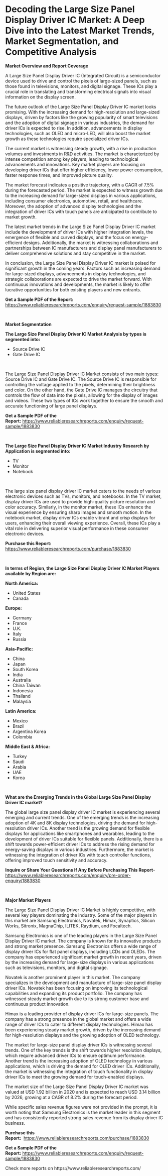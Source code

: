 <p><h1>Decoding the Large Size Panel Display Driver IC Market: A Deep Dive into the Latest Market Trends, Market Segmentation, and Competitive Analysis</h1></p><p><strong>Market Overview and Report Coverage</strong></p>
<p><p>A Large Size Panel Display Driver IC (Integrated Circuit) is a semiconductor device used to drive and control the pixels of large-sized panels, such as those found in televisions, monitors, and digital signage. These ICs play a crucial role in translating and transforming electrical signals into visual information on the display screen.</p><p>The future outlook of the Large Size Panel Display Driver IC market looks promising. With the increasing demand for high-resolution and large-sized displays, driven by factors like the growing popularity of smart televisions and the adoption of digital signage in various industries, the demand for driver ICs is expected to rise. In addition, advancements in display technologies, such as OLED and micro-LED, will also boost the market growth as these technologies require specialized driver ICs.</p><p>The current market is witnessing steady growth, with a rise in production volumes and investments in R&D activities. The market is characterized by intense competition among key players, leading to technological advancements and innovations. Key market players are focusing on developing driver ICs that offer higher efficiency, lower power consumption, faster response times, and improved picture quality. </p><p>The market forecast indicates a positive trajectory, with a CAGR of 7.5% during the forecasted period. The market is expected to witness growth due to the increasing demand for large-sized displays in various applications, including consumer electronics, automotive, retail, and healthcare. Moreover, the adoption of advanced display technologies and the integration of driver ICs with touch panels are anticipated to contribute to market growth.</p><p>The latest market trends in the Large Size Panel Display Driver IC market include the development of driver ICs with higher integration levels, the emergence of flexible and curved displays, and the focus on energy-efficient designs. Additionally, the market is witnessing collaborations and partnerships between IC manufacturers and display panel manufacturers to deliver comprehensive solutions and stay competitive in the market.</p><p>In conclusion, the Large Size Panel Display Driver IC market is poised for significant growth in the coming years. Factors such as increasing demand for large-sized displays, advancements in display technologies, and strategic collaborations are expected to drive the market forward. With continuous innovations and developments, the market is likely to offer lucrative opportunities for both existing players and new entrants.</p></p>
<p><strong>Get a Sample PDF of the Report:</strong> <a href="https://www.reliableresearchreports.com/enquiry/request-sample/1883830">https://www.reliableresearchreports.com/enquiry/request-sample/1883830</a></p>
<p>&nbsp;</p>
<p><strong>Market Segmentation</strong></p>
<p><strong>The Large Size Panel Display Driver IC Market Analysis by types is segmented into:</strong></p>
<p><ul><li>Source Drive IC</li><li>Gate Drive IC</li></ul></p>
<p>&nbsp;</p>
<p><p>The Large Size Panel Display Driver IC Market consists of two main types: Source Drive IC and Gate Drive IC. The Source Drive IC is responsible for controlling the voltage applied to the pixels, determining their brightness and color. On the other hand, the Gate Drive IC manages the circuitry that controls the flow of data into the pixels, allowing for the display of images and videos. These two types of ICs work together to ensure the smooth and accurate functioning of large panel displays.</p></p>
<p><strong>Get a Sample PDF of the Report:</strong>&nbsp;<a href="https://www.reliableresearchreports.com/enquiry/request-sample/1883830">https://www.reliableresearchreports.com/enquiry/request-sample/1883830</a></p>
<p>&nbsp;</p>
<p><strong>The Large Size Panel Display Driver IC Market Industry Research by Application is segmented into:</strong></p>
<p><ul><li>TV</li><li>Monitor</li><li>Notebook</li></ul></p>
<p>&nbsp;</p>
<p><p>The large size panel display driver IC market caters to the needs of various electronic devices such as TVs, monitors, and notebooks. In the TV market, display driver ICs are used to provide high-quality picture resolution and color accuracy. Similarly, in the monitor market, these ICs enhance the visual experience by ensuring sharp images and smooth motion. In the notebook market, display driver ICs enable vibrant and crisp displays for users, enhancing their overall viewing experience. Overall, these ICs play a vital role in delivering superior visual performance in these consumer electronic devices.</p></p>
<p><strong>Purchase this Report:</strong>&nbsp; <a href="https://www.reliableresearchreports.com/purchase/1883830">https://www.reliableresearchreports.com/purchase/1883830</a></p>
<p>&nbsp;</p>
<p><strong>In terms of Region, the Large Size Panel Display Driver IC Market Players available by Region are:</strong></p>
<p>
    <p> <strong> North America: </strong>
        <ul>
            <li>United States</li>
            <li>Canada</li>
        </ul>
        </p> 
    <p> <strong> Europe: </strong>
        <ul>
            <li>Germany</li>
            <li>France</li>
            <li>U.K.</li>
            <li>Italy</li>
            <li>Russia</li>
        </ul>
        </p> 
    <p> <strong> Asia-Pacific: </strong>
        <ul>
            <li>China</li>
            <li>Japan</li>
            <li>South Korea</li>
            <li>India</li>
            <li>Australia</li>
            <li>China Taiwan</li>
            <li>Indonesia</li>
            <li>Thailand</li>
            <li>Malaysia</li>
        </ul>
        </p> 
    <p> <strong> Latin America: </strong>
        <ul>
            <li>Mexico</li>
            <li>Brazil</li>
            <li>Argentina Korea</li>
            <li>Colombia</li>
        </ul>
        </p> 
    <p> <strong> Middle East & Africa: </strong>
        <ul>
            <li>Turkey</li>
            <li>Saudi</li>
            <li>Arabia</li>
            <li>UAE</li>
            <li>Korea</li>
        </ul>
    </p>
    </p>
<p>&nbsp;</p>
<p><strong>What are the Emerging Trends in the Global Large Size Panel Display Driver IC market?</strong></p>
<p><p>The global large size panel display driver IC market is experiencing several emerging and current trends. One of the emerging trends is the increasing adoption of 4K and 8K display technologies, driving the demand for high-resolution driver ICs. Another trend is the growing demand for flexible displays for applications like smartphones and wearables, leading to the development of driver ICs suitable for flexible panels. Additionally, there is a shift towards power-efficient driver ICs to address the rising demand for energy-saving displays in various industries. Furthermore, the market is witnessing the integration of driver ICs with touch controller functions, offering improved touch sensitivity and accuracy.</p></p>
<p><strong>Inquire or Share Your Questions If Any Before Purchasing This Report</strong>- <a href="https://www.reliableresearchreports.com/enquiry/pre-order-enquiry/1883830">https://www.reliableresearchreports.com/enquiry/pre-order-enquiry/1883830</a></p>
<p>&nbsp;</p>
<p><strong>Major Market Players</strong></p>
<p><p>The Large Size Panel Display Driver IC Market is highly competitive, with several key players dominating the industry. Some of the major players in this market are Samsung Electronics, Novatek, Himax, Synaptics, Silicon Works, Sitronix, MagnaChip, ILITEK, Raydium, and Focaltech.</p><p>Samsung Electronics is one of the leading players in the Large Size Panel Display Driver IC market. The company is known for its innovative products and strong market presence. Samsung Electronics offers a wide range of display driver ICs for flat panel displays, including LCDs and OLEDs. The company has experienced significant market growth in recent years, driven by the increasing demand for large-size displays in various applications such as televisions, monitors, and digital signage.</p><p>Novatek is another prominent player in this market. The company specializes in the development and manufacture of large-size panel display driver ICs. Novatek has been focusing on improving its technological capabilities and expanding its product portfolio. The company has witnessed steady market growth due to its strong customer base and continuous product innovation.</p><p>Himax is a leading provider of display driver ICs for large-size panels. The company has a strong presence in the global market and offers a wide range of driver ICs to cater to different display technologies. Himax has been experiencing steady market growth, driven by the increasing demand for high-resolution displays and the growing adoption of OLED technology.</p><p>The market for large-size panel display driver ICs is witnessing several trends. One of the key trends is the shift towards higher resolution displays, which require advanced driver ICs to ensure optimum performance. Another trend is the increasing adoption of OLED technology in various applications, which is driving the demand for OLED driver ICs. Additionally, the market is witnessing the integration of touch functionality in display driver ICs to meet the growing demand for touch-enabled displays.</p><p>The market size of the Large Size Panel Display Driver IC market was valued at USD 1.92 billion in 2020 and is expected to reach USD 3.14 billion by 2026, growing at a CAGR of 8.2% during the forecast period.</p><p>While specific sales revenue figures were not provided in the prompt, it is worth noting that Samsung Electronics is the market leader in this segment and has consistently reported strong sales revenue from its display driver IC business.</p></p>
<p><strong>Purchase this Report:</strong>&nbsp;&nbsp;<a href="https://www.reliableresearchreports.com/purchase/1883830">https://www.reliableresearchreports.com/purchase/1883830</a></p>
<p></p>
<p><strong>Get a Sample PDF of the Report:</strong>&nbsp;<a href="https://www.reliableresearchreports.com/enquiry/request-sample/1883830">https://www.reliableresearchreports.com/enquiry/request-sample/1883830</a></p>
<p>Check more reports on https://www.reliableresearchreports.com/</p>